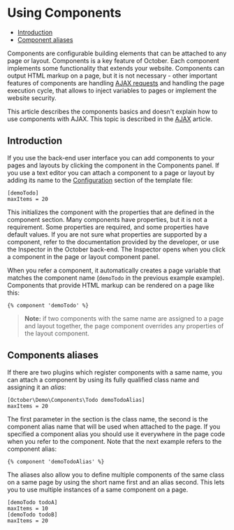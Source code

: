 # Using Components

- [Introduction](#introduction)
- [Component aliases](#aliases)

Components are configurable building elements that can be attached to any page or layout. Components is a key feature of October. Each component implements some functionality that extends your website. Components can output HTML markup on a page, but it is not necessary - other important features of components are handling [AJAX requests](ajax) and handling the page execution cycle, that allows to inject variables to pages or implement the website security.

This article describes the components basics and doesn't explain how to use components with AJAX. This topic is described in the [AJAX](ajax) article.

<a name="introduction" class="anchor" href="#introduction"></a>
## Introduction

If you use the back-end user interface you can add components to your pages and layouts by clicking the component in the Components panel. If you use a text editor you can attach a component to a page or layout by adding its name to the [Configuration](themes#configuration-section) section of the template file:

    [demoTodo]
    maxItems = 20

This initializes the component with the properties that are defined in the component section. Many components have properties, but it is not a requirement. Some properties are required, and some properties have default values. If you are not sure what properties are supported by a component, refer to the documentation provided by the developer, or use the Inspector in the October back-end. The Inspector opens when you click a component in the page or layout component panel.

When you refer a component, it automatically creates a page variable that matches the component name (`demoTodo` in the previous example example). Components that provide HTML markup can be rendered on a page like this:

    {% component 'demoTodo' %}

> **Note:** if two components with the same name are assigned to a page and layout together, the page component overrides any properties of the layout component.

<a name="aliases" class="anchor" href="#aliases"></a>
## Components aliases

If there are two plugins which register components with a same name, you can attach a component by using its fully qualified class name and assigning it an *alias*:

    [October\Demo\Components\Todo demoTodoAlias]
    maxItems = 20

The first parameter in the section is the class name, the second is the component alias name that will be used when attached to the page. If you specified a component alias you should use it everywhere in the page code when you refer to the component. Note that the next example refers to the component alias:

    {% component 'demoTodoAlias' %}

The aliases also allow you to define multiple components of the same class on a same page by using the short name first and an alias second. This lets you to use multiple instances of a same component on a page.

    [demoTodo todoA]
    maxItems = 10
    [demoTodo todoB]
    maxItems = 20
